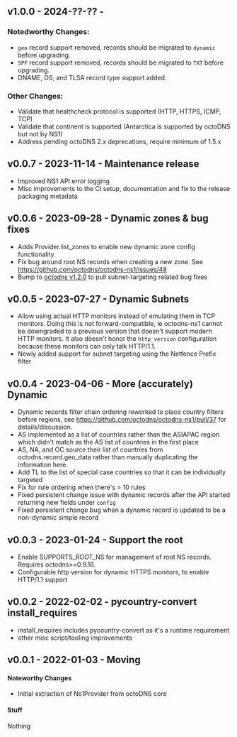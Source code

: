 ## v1.0.0 - 2024-??-?? -

### Notedworthy Changes:

* `geo` record support removed, records should be migrated to `dynamic` before
  upgrading.
* `SPF` record support removed, records should be migrated to `TXT` before
  upgrading.
* DNAME, DS, and TLSA record type support added.

### Other Changes:

* Validate that healthcheck protocol is supported (HTTP, HTTPS, ICMP, TCP)
* Validate that continent is supported (Antarctica is supported by octoDNS but not by NS1)
* Address pending octoDNS 2.x deprecations, require minimum of 1.5.x

## v0.0.7 - 2023-11-14 - Maintenance release

* Improved NS1 API error logging
* Misc improvements to the CI setup, documentation and fix to the release
  packaging metadata

## v0.0.6 - 2023-09-28 - Dynamic zones & bug fixes

* Adds Provider.list_zones to enable new dynamic zone config functionality
* Fix bug around root NS records when creating a new zone. See https://github.com/octodns/octodns-ns1/issues/48
* Bump to [octodns v1.2.0](https://pypi.org/project/octodns/1.2.0/) to pull subnet-targeting related bug fixes

## v0.0.5 - 2023-07-27 - Dynamic Subnets

* Allow using actual HTTP monitors instead of emulating them in TCP monitors.
  Doing this is not forward-compatible, ie octodns-ns1 cannot be downgraded to
  a previous version that doesn't support modern HTTP monitors. It also doesn't
  honor the `http_version` configuration because these monitors can only talk
  HTTP/1.1.
* Newly added support for subnet targeting using the Netfence Prefix filter

## v0.0.4 - 2023-04-06 - More (accurately) Dynamic

* Dynamic records filter chain ordering reworked to place country filters before
  regions, see https://github.com/octodns/octodns-ns1/pull/37 for
  details/discussion.
* AS implemented as a list of countries rather than the ASIAPAC region which
  didn't match as the AS list of countries in the first place
* AS, NA, and OC source their list of countries from octodns.record.geo_data
  rather than manually duplicating the information here.
* Add TL to the list of special case countries so that it can be individually
  targeted
* Fix for rule ordering when there's > 10 rules
* Fixed persistent change issue with dynamic records after the API started
  returning new fields under `config`
* Fixed persistent change bug when a dynamic record is updated to be a
  non-dynamic simple record

## v0.0.3 - 2023-01-24 - Support the root

* Enable SUPPORTS_ROOT_NS for management of root NS records. Requires
  octodns>=0.9.16.
* Configurable http version for dynamic HTTPS monitors, to enable HTTP/1.1 support

## v0.0.2 - 2022-02-02 - pycountry-convert install_requires

* install_requires includes pycountry-convert as it's a runtime requirement
* other misc script/tooling improvements

## v0.0.1 - 2022-01-03 - Moving

#### Noteworthy Changes

* Initial extraction of Ns1Provider from octoDNS core

#### Stuff

Nothing
